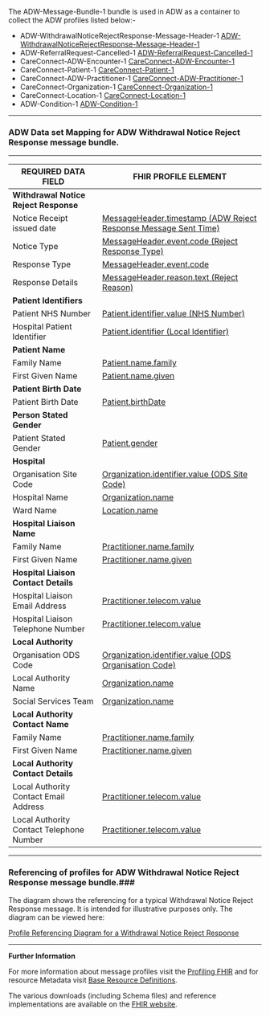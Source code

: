 
The ADW-Message-Bundle-1 bundle is used in ADW as a container to collect the ADW profiles listed below:- 

- ADW-WithdrawalNoticeRejectResponse-Message-Header-1 [ADW-WithdrawalNoticeRejectResponse-Message-Header-1]
- ADW-ReferralRequest-Cancelled-1 [ADW-ReferralRequest-Cancelled-1]
- CareConnect-ADW-Encounter-1 [CareConnect-ADW-Encounter-1]
- CareConnect-Patient-1 [CareConnect-Patient-1]
- CareConnect-ADW-Practitioner-1 [CareConnect-ADW-Practitioner-1]
- CareConnect-Organization-1 [CareConnect-Organization-1]
- CareConnect-Location-1 [CareConnect-Location-1]
- ADW-Condition-1 [ADW-Condition-1]


----------


[ADW-Message-WithdrawalNoticeRejectResponse-1-Ex01]: ../Examples/Profile.ADW-WithdrawalNoticeRejectResponse/ADW-Message-WithdrawalNoticeRejectResponse-1-Ex01.xml

[ADW-Message-WithdrawalNoticeRejectResponse-1-Ex02]: ../Examples/Profile.ADW-WithdrawalNoticeRejectResponse/ADW-Message-WithdrawalNoticeRejectResponse-1-Ex02.xml


###  ADW Data set Mapping for ADW Withdrawal Notice Reject Response message bundle. ###


----------



| REQUIRED DATA FIELD                      | FHIR PROFILE ELEMENT                              |
|------------------------------------------|---------------------------------------------------|
| **Withdrawal Notice Reject Response**    |                                                   |
| Notice Receipt issued date               | [MessageHeader.timestamp (ADW Reject Response Message Sent Time)]                                     |
| Notice Type                              | [MessageHeader.event.code (Reject Response Type)]                                     |
| Response Type                            | [MessageHeader.event.code]                                    |
| Response Details                         | [MessageHeader.reason.text (Reject Reason)]                                        |
| **Patient Identifiers**                  |                                                   |
| Patient NHS Number                       | [Patient.identifier.value (NHS Number)]                          |
| Hospital Patient Identifier              | [Patient.identifier (Local Identifier)]            |
| **Patient Name**                         |                                                  |
| Family Name                              | [Patient.name.family]                                     |
| First Given Name                         | [Patient.name.given]                                       |
| **Patient Birth Date**                   |                                                  |
| Patient Birth Date                       | [Patient.birthDate]                                      |
| **Person Stated Gender**                 |                                                  |
| Patient Stated Gender                    | [Patient.gender]                                         |
| **Hospital**                             |                                                  |
| Organisation Site Code                   | [Organization.identifier.value (ODS Site Code)]             |
| Hospital Name                            | [Organization.name]                                |
| Ward Name                                | [Location.name]                                     |
| **Hospital Liaison Name**                |                                                  |
| Family Name                              | [Practitioner.name.family]                                  |
| First Given Name                         | [Practitioner.name.given]                         |
| **Hospital Liaison Contact Details**     |                                                  |
| Hospital Liaison Email Address           | [Practitioner.telecom.value]               |
| Hospital Liaison Telephone Number        | [Practitioner.telecom.value]                            |
| **Local Authority**                      |                                                  |
| Organisation ODS Code                    | [Organization.identifier.value (ODS Organisation Code)]               |
| Local Authority Name                     | [Organization.name]                         |
| Social Services Team                     | [Organization.name] 
| **Local Authority Contact Name**         |                                                   |
| Family Name                              | [Practitioner.name.family]                                  |
| First Given Name                         | [Practitioner.name.given]                                  |
| **Local Authority Contact Details**      |                                                   |
| Local Authority Contact Email Address    | [Practitioner.telecom.value]                            |
| Local Authority Contact Telephone Number | [Practitioner.telecom.value]                    |



[ADW-WithdrawalNoticeRejectResponse-Message-Header-1]: adw-withdrawal-notice-reject-response-message-header-1.html
[ADW-ReferralRequest-Cancelled-1]: adw-referral-request-cancelled-1.html
[CareConnect-Patient-1]: careconnect-patient-1.html
[CareConnect-ADW-Practitioner-1]: careconnect-adw-practitioner-1.html
[CareConnect-Organization-1]: careconnect-organization-1.html
[CareConnect-ADW-Encounter-1]: careconnect-adw-encounter-1.html
[CareConnect-Organization-1]: careconnect-organization-1.html
[CareConnect-Location-1]: careconnect-location-1.html
[ADW-Condition-1]: adw-condition-1.html


[MessageHeader.timestamp (ADW Reject Response Message Sent Time)]: adw-withdrawal-notice-reject-response-message-header-1-dict.html#MessageHeader.ADW%20Reject%20Response%20Message%20Sent%20Time
[MessageHeader.event.code (Reject Response Type)]: adw-withdrawal-notice-reject-response-message-header-1-dict.html#MessageHeader.event.Reject%20Response%20Type
[MessageHeader.event.code]: adw-withdrawal-notice-reject-response-message-header-1-dict.html#MessageHeader.event.Reject%20Response%20Type
[MessageHeader.reason.text (Reject Reason)]: adw-withdrawal-notice-reject-response-message-header-1-dict.html#MessageHeader.reason.Reject%20Reason%20Details
[Patient.identifier.value (NHS Number)]: careconnect-patient-1-dict.html#Patient.identifier.value
[Patient.identifier (Local Identifier)]: careconnect-patient-1-dict.html#Patient.identifier.value 
[Patient.name.family]: careconnect-patient-1-dict.html#Patient.name.family
[Patient.name.given]: careconnect-patient-1-dict.html#Patient.name.given
[Patient.birthDate]: careconnect-patient-1-dict.html#Patient.birthDate
[Patient.gender]: careconnect-patient-1-dict.html#Patient.gender
[Organization.identifier.value (ODS Site Code)]: careconnect-organization-1-dict.html#Organization.identifier.value
[Organization.name]: careconnect-organization-1-dict.html#Organization.name
[Location.name]: careconnect-location-1-dict.html#Location.name
[Organization.identifier.value (ODS Site Code)]: careconnect-organization-1-dict.html#Organization.identifier.value
[Organization.name]: careconnect-organization-1-dict.html#Organization.name
[Practitioner.name.family]: careconnect-adw-practitioner-1-dict.html#Practitioner.name.family
[Practitioner.name.given]: careconnect-adw-practitioner-1-dict.html#Practitioner.name.given
[Practitioner.telecom.value]: careconnect-adw-practitioner-1-dict.html#Practitioner.telecom.value
[Practitioner.telecom.value]: careconnect-adw-practitioner-1-dict.html#Practitioner.telecom.value
[Organization.identifier.value (ODS Organisation Code)]: careconnect-organization-1-dict.html#Organization.identifier.value
[Organization.name]: careconnect-organization-1-dict.html#Organization.name
[Organization.name]: careconnect-organization-1-dict.html#Organization.name
[Practitioner.name.family]: careconnect-adw-practitioner-1-dict.html#Practitioner.name.family
[Practitioner.name.given]: careconnect-adw-practitioner-1-dict.html#Practitioner.name.given
[Practitioner.telecom.value]: careconnect-adw-practitioner-1-dict.html#Practitioner.telecom.value
[Practitioner.telecom.value]: careconnect-adw-practitioner-1-dict.html#Practitioner.telecom.value

----------


### Referencing of profiles for ADW Withdrawal Notice Reject Response message bundle.###


The diagram shows the referencing for a typical Withdrawal Notice Reject Response message. It is intended for illustrative purposes only. The diagram can be viewed here:

[Profile Referencing Diagram for a Withdrawal Notice Reject Response](../Profile.ADW-WithdrawalNoticeRejectResponse/MessageReferencing4.png)

----------


**Further Information**

For more information about message profiles visit the [Profiling FHIR] and for resource Metadata visit [Base Resource Definitions].

The various downloads (including Schema files) and reference implementations are available on the [FHIR website].

[Profiling FHIR]: http://hl7.org/fhir/DSTU2/profiling.html
[FHIR website]: http://hl7.org/fhir/DSTU2/index.html
[Base Resource Definitions]: http://hl7.org/fhir/DSTU2/resource.html

